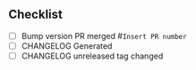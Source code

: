 ## Checklist

- [ ] Bump version PR merged #`Insert PR number`
- [ ] CHANGELOG Generated
- [ ] CHANGELOG unreleased tag changed